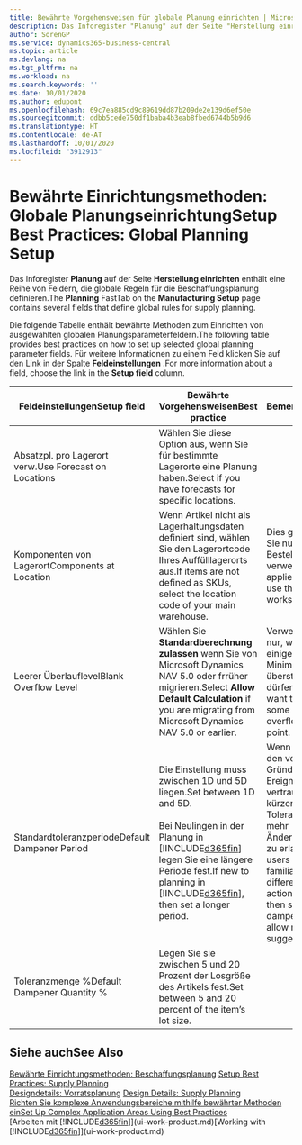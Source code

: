 ```yaml
---
title: Bewährte Vorgehensweisen für globale Planung einrichten | Microsoft Docs
description: Das Inforegister "Planung" auf der Seite "Herstellung einrichten" enthält eine Reihe von Feldern, die globale Regeln für die Beschaffungsplanung definieren.
author: SorenGP
ms.service: dynamics365-business-central
ms.topic: article
ms.devlang: na
ms.tgt_pltfrm: na
ms.workload: na
ms.search.keywords: ''
ms.date: 10/01/2020
ms.author: edupont
ms.openlocfilehash: 69c7ea885cd9c89619dd87b209de2e139d6ef50e
ms.sourcegitcommit: ddbb5cede750df1baba4b3eab8fbed6744b5b9d6
ms.translationtype: HT
ms.contentlocale: de-AT
ms.lasthandoff: 10/01/2020
ms.locfileid: "3912913"
---
```

# <a name="setup-best-practices-global-planning-setup"></a><span data-ttu-id="26909-103">Bewährte Einrichtungsmethoden: Globale Planungseinrichtung</span><span class="sxs-lookup"><span data-stu-id="26909-103">Setup Best Practices: Global Planning Setup</span></span>
<span data-ttu-id="26909-104">Das Inforegister **Planung** auf der Seite **Herstellung einrichten** enthält eine Reihe von Feldern, die globale Regeln für die Beschaffungsplanung definieren.</span><span class="sxs-lookup"><span data-stu-id="26909-104">The **Planning** FastTab on the **Manufacturing Setup** page contains several fields that define global rules for supply planning.</span></span>  

 <span data-ttu-id="26909-105">Die folgende Tabelle enthält bewährte Methoden zum Einrichten von ausgewählten globalen Planungsparameterfeldern.</span><span class="sxs-lookup"><span data-stu-id="26909-105">The following table provides best practices on how to set up selected global planning parameter fields.</span></span> <span data-ttu-id="26909-106">Für weitere Informationen zu einem Feld klicken Sie auf den Link in der Spalte **Feldeinstellungen** .</span><span class="sxs-lookup"><span data-stu-id="26909-106">For more information about a field, choose the link in the **Setup field** column.</span></span>  

|<span data-ttu-id="26909-107">Feldeinstellungen</span><span class="sxs-lookup"><span data-stu-id="26909-107">Setup field</span></span>|<span data-ttu-id="26909-108">Bewährte Vorgehensweisen</span><span class="sxs-lookup"><span data-stu-id="26909-108">Best practice</span></span>|<span data-ttu-id="26909-109">Bemerkung</span><span class="sxs-lookup"><span data-stu-id="26909-109">Comment</span></span>|  
|-----------------|-------------------|-------------|  
|<span data-ttu-id="26909-110">Absatzpl. pro Lagerort verw.</span><span class="sxs-lookup"><span data-stu-id="26909-110">Use Forecast on Locations</span></span>|<span data-ttu-id="26909-111">Wählen Sie diese Option aus, wenn Sie für bestimmte Lagerorte eine Planung haben.</span><span class="sxs-lookup"><span data-stu-id="26909-111">Select if you have forecasts for specific locations.</span></span>||  
|<span data-ttu-id="26909-112">Komponenten von Lagerort</span><span class="sxs-lookup"><span data-stu-id="26909-112">Components at Location</span></span>|<span data-ttu-id="26909-113">Wenn Artikel nicht als Lagerhaltungsdaten definiert sind, wählen Sie den Lagerortcode Ihres Auffülllagerorts aus.</span><span class="sxs-lookup"><span data-stu-id="26909-113">If items are not defined as SKUs, select the location code of your main warehouse.</span></span>|<span data-ttu-id="26909-114">Dies gilt auch, wenn Sie nur den Bestellvorschlag verwenden.</span><span class="sxs-lookup"><span data-stu-id="26909-114">This also applies if you only use the requisition worksheet.</span></span>|  
|<span data-ttu-id="26909-115">Leerer Überlauflevel</span><span class="sxs-lookup"><span data-stu-id="26909-115">Blank Overflow Level</span></span>|<span data-ttu-id="26909-116">Wählen Sie **Standardberechnung zulassen** wenn Sie von Microsoft Dynamics NAV 5.0 oder frrüher migrieren.</span><span class="sxs-lookup"><span data-stu-id="26909-116">Select **Allow Default Calculation** if you are migrating from Microsoft Dynamics NAV 5.0 or earlier.</span></span>|<span data-ttu-id="26909-117">Verwenden Sie dies nur, wenn alle oder einige Artikel den Minimalbestand übersteigen dürfen.</span><span class="sxs-lookup"><span data-stu-id="26909-117">Use only if you want to allow all or some of your items to overflow the reorder point.</span></span>|  
|<span data-ttu-id="26909-118">Standardtoleranzperiode</span><span class="sxs-lookup"><span data-stu-id="26909-118">Default Dampener Period</span></span>|<span data-ttu-id="26909-119">Die Einstellung muss zwischen 1D und 5D liegen.</span><span class="sxs-lookup"><span data-stu-id="26909-119">Set between 1D and 5D.</span></span><br /><br /> <span data-ttu-id="26909-120">Bei Neulingen in der Planung in [!INCLUDE[d365fin](includes/d365fin_md.md)] legen Sie eine längere Periode fest.</span><span class="sxs-lookup"><span data-stu-id="26909-120">If new to planning in [!INCLUDE[d365fin](includes/d365fin_md.md)], then set a longer period.</span></span>|<span data-ttu-id="26909-121">Wenn Benutzer mit den verschiedenen Gründen für Ereignismeldungen vertraut sind, dann kürzen Sie die Toleranzperiode, um mehr Änderungsvorschläge zu erlauben.</span><span class="sxs-lookup"><span data-stu-id="26909-121">When users are more familiar with the different reasons for action messages, then shorten the dampener period to allow more change suggestions.</span></span>|  
|<span data-ttu-id="26909-122">Toleranzmenge %</span><span class="sxs-lookup"><span data-stu-id="26909-122">Default Dampener Quantity %</span></span>|<span data-ttu-id="26909-123">Legen Sie sie zwischen 5 und 20 Prozent der Losgröße des Artikels fest.</span><span class="sxs-lookup"><span data-stu-id="26909-123">Set between 5 and 20 percent of the item’s lot size.</span></span>||  

## <a name="see-also"></a><span data-ttu-id="26909-124">Siehe auch</span><span class="sxs-lookup"><span data-stu-id="26909-124">See Also</span></span>  
 <span data-ttu-id="26909-125">[Bewährte Einrichtungsmethoden: Beschaffungsplanung](setup-best-practices-supply-planning.md) </span><span class="sxs-lookup"><span data-stu-id="26909-125">[Setup Best Practices: Supply Planning](setup-best-practices-supply-planning.md) </span></span>  
 <span data-ttu-id="26909-126">[Designdetails: Vorratsplanung](design-details-supply-planning.md) </span><span class="sxs-lookup"><span data-stu-id="26909-126">[Design Details: Supply Planning](design-details-supply-planning.md) </span></span>  
 [<span data-ttu-id="26909-127">Richten Sie komplexe Anwendungsbereiche mithilfe bewährter Methoden ein</span><span class="sxs-lookup"><span data-stu-id="26909-127">Set Up Complex Application Areas Using Best Practices</span></span>](set-up-complex-application-areas-using-best-practices.md)  
 <span data-ttu-id="26909-128">[Arbeiten mit [!INCLUDE[d365fin](includes/d365fin_md.md)]](ui-work-product.md)</span><span class="sxs-lookup"><span data-stu-id="26909-128">[Working with [!INCLUDE[d365fin](includes/d365fin_md.md)]](ui-work-product.md)</span></span>
